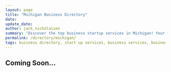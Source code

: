 ```yaml
---
layout: page
title: "Michigan Business Directory"
date: 
update_date: 
author: jack_nicholaisen
summary: "Discover the top business startup services in Michigan! Your ultimate guide to launching a successful venture."  
permalink: /directory/michigan/
tags: business directory, start up services, business services, business lawyers, registered agents,
---
```




<h2>Coming Soon...</h2>

